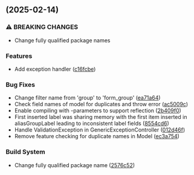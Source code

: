 ##  (2025-02-14)

### ⚠ BREAKING CHANGES

* Change fully qualified package names

### Features

* Add exception handler ([c16fcbe](https://github.com/madgeek-arc/catalogue/commit/c16fcbea1562b74f2f7e5446e2f5296f1002df31))

### Bug Fixes

* Change filter name from 'group' to 'form_group' ([ea71a64](https://github.com/madgeek-arc/catalogue/commit/ea71a64e748000d02a038ceda2eb91fab6be2e79))
* Check field names of model for duplicates and throw error ([ac5009c](https://github.com/madgeek-arc/catalogue/commit/ac5009cfbe34461981f72c8237b2d448cf6d912e))
* Enable compiling with -parameters to support reflection ([2b409f0](https://github.com/madgeek-arc/catalogue/commit/2b409f02f19421ad1f7e379541dcf332e60ac5a1))
* First inserted label was sharing memory with the first item inserted in aliasGroupLabel leading to inconsistent label fields ([8554cd6](https://github.com/madgeek-arc/catalogue/commit/8554cd6f3cbbf1d6f6411bc7093366326c46db58))
* Handle ValidationException in GenericExceptionController ([012d46f](https://github.com/madgeek-arc/catalogue/commit/012d46fd9772985ded98172cf5885388e190895e))
* Remove feature checking for duplicate names in Model ([ec3a754](https://github.com/madgeek-arc/catalogue/commit/ec3a754cede4abfcd16ba774288d2698ed4172ce))

### Build System

* Change fully qualified package name ([2576c52](https://github.com/madgeek-arc/catalogue/commit/2576c52fe895c2691bca9c2e59bd785529082aec))
